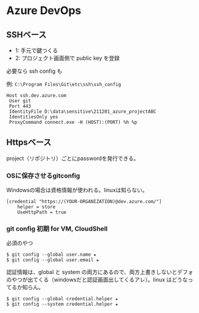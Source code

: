 # Azure DevOps

## SSHベース
- 1: 手元で鍵つくる
- 2: プロジェクト画面側で public key を登録

必要なら ssh config も

例: `C:\Program Files\Git\etc\ssh\ssh_config`

```
Host ssh.dev.azure.com
 User git
 Port 443
 IdentityFile D:\data\sensitive\211201_azure_projectABC
 IdentitiesOnly yes
 ProxyCommand connect.exe -H (HOST):(PORT) %h %p
```

## Httpsベース
project（リポジトリ）ごとにpasswordを発行できる。

### OSに保存させるgitconfig
Windowsの場合は資格情報が使われる。linuxは知らない。

```
[credential "https://(YOUR-ORGANIZATION)@dev.azure.com/"]
	helper = store
	UseHttpPath = true
```

### git config 初期 for VM, CloudShell
必須のやつ

```
$ git config --global user.name ★
$ git config --global user.email ★
```

認証情報は、global と system の両方にあるので、両方上書きしないとデフォのやつが出てくる（windowsだと認証画面出してくるアレ）。linux はどうなってるか知らん。

```
$ git config --global credential.helper ★
$ git config --system credential.helper ★
```
